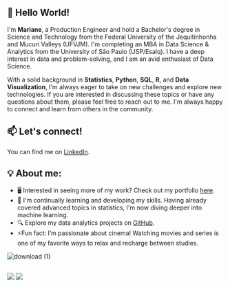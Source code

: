 ## **👋 Hello World!**

I'm **Mariane**, a Production Engineer and hold a Bachelor's degree in Science and Technology from the Federal University of the Jequitinhonha and Mucuri Valleys (UFVJM). I'm completing an MBA in Data Science & Analytics from the University of São Paulo (USP/Esalq). I have a deep interest in data and problem-solving, and I am an avid enthusiast of Data Science.

With a solid background in **Statistics**, **Python**, **SQL**, **R**, and **Data Visualization**, I'm always eager to take on new challenges and explore new technologies. If you are interested in discussing these topics or have any questions about them, please feel free to reach out to me. I'm always happy to connect and learn from others in the community.

## **📫 Let's connect!**

You can find me on [LinkedIn](https://www.linkedin.com/in/marianedpr/).

## **💡 About me:**

* 🖥️ Interested in seeing more of my work? Check out my portfolio [here](https://sites.google.com/view/marianerodrigues).
* 🌱 I'm continually learning and developing my skills. Having already covered advanced topics in statistics, I'm now diving deeper into machine learning.
* 🔍 Explore my data analytics projects on [GitHub](https://github.com/marianerod).
* ⚡Fun fact: I’m passionate about cinema! Watching movies and series is one of my favorite ways to relax and recharge between studies.
  
![download (1)](https://github.com/user-attachments/assets/57ed181b-0ba9-44f8-8532-484a02181ef1)

##
<div> 
  <a href = "mailto:mdpaulasl@gmail.com"><img src="https://img.shields.io/badge/-Gmail-%23333?style=for-the-badge&logo=gmail&logoColor=white" target="_blank"></a>
  <a href="https://www.linkedin.com/in/marianedpr/" target="_blank"><img src="https://img.shields.io/badge/-LinkedIn-%230077B5?style=for-the-badge&logo=linkedin&logoColor=white" target="_blank"></a>  
</div>
